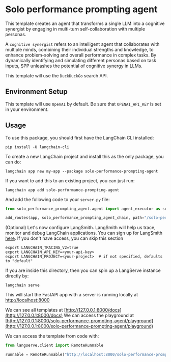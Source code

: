 # Solo performance prompting agent

This template creates an agent that transforms a single LLM 
into a cognitive synergist by engaging in multi-turn self-collaboration 
with multiple personas.

A `cognitive synergist` refers to an intelligent agent that collaborates 
with multiple minds, combining their individual strengths and knowledge, 
to enhance problem-solving and overall performance in complex tasks. 
By dynamically identifying and simulating different personas based 
on task inputs, SPP unleashes the potential of cognitive synergy in LLMs. 

This template will use the `DuckDuckGo` search API. 

## Environment Setup

This template will use `OpenAI` by default. 
Be sure that `OPENAI_API_KEY` is set in your environment.

## Usage

To use this package, you should first have the LangChain CLI installed:

```shell
pip install -U langchain-cli
```

To create a new LangChain project and install this as the only package, you can do:

```shell
langchain app new my-app --package solo-performance-prompting-agent
```

If you want to add this to an existing project, you can just run:

```shell
langchain app add solo-performance-prompting-agent
```

And add the following code to your `server.py` file:
```python
from solo_performance_prompting_agent.agent import agent_executor as solo_performance_prompting_agent_chain

add_routes(app, solo_performance_prompting_agent_chain, path="/solo-performance-prompting-agent")
```

(Optional) Let's now configure LangSmith. 
LangSmith will help us trace, monitor and debug LangChain applications. 
You can sign up for LangSmith [here](https://smith.langchain.com/). 
If you don't have access, you can skip this section


```shell
export LANGCHAIN_TRACING_V2=true
export LANGCHAIN_API_KEY=<your-api-key>
export LANGCHAIN_PROJECT=<your-project>  # if not specified, defaults to "default"
```

If you are inside this directory, then you can spin up a LangServe instance directly by:

```shell
langchain serve
```

This will start the FastAPI app with a server is running locally at 
[http://localhost:8000](http://localhost:8000)

We can see all templates at [http://127.0.0.1:8000/docs](http://127.0.0.1:8000/docs)
We can access the playground at [http://127.0.0.1:8000/solo-performance-prompting-agent/playground](http://127.0.0.1:8000/solo-performance-prompting-agent/playground)  

We can access the template from code with:

```python
from langserve.client import RemoteRunnable

runnable = RemoteRunnable("http://localhost:8000/solo-performance-prompting-agent")
```